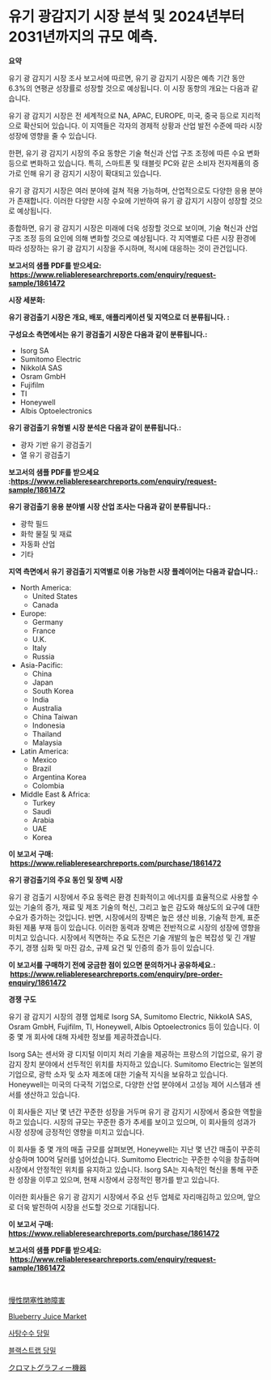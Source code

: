<p><h1>유기 광감지기 시장 분석 및 2024년부터 2031년까지의 규모 예측.</h1></p><p><strong>요약</strong></p>
<p><p>유기 광 감지기 시장 조사 보고서에 따르면, 유기 광 감지기 시장은 예측 기간 동안 6.3%의 연평균 성장률로 성장할 것으로 예상됩니다. 이 시장 동향의 개요는 다음과 같습니다.</p><p>유기 광 감지기 시장은 전 세계적으로 NA, APAC, EUROPE, 미국, 중국 등으로 지리적으로 확산되어 있습니다. 이 지역들은 각자의 경제적 상황과 산업 발전 수준에 따라 시장 성장에 영향을 줄 수 있습니다.</p><p>한편, 유기 광 감지기 시장의 주요 동향은 기술 혁신과 산업 구조 조정에 따른 수요 변화 등으로 변화하고 있습니다. 특히, 스마트폰 및 태블릿 PC와 같은 소비자 전자제품의 증가로 인해 유기 광 감지기 시장이 확대되고 있습니다.</p><p>유기 광 감지기 시장은 여러 분야에 걸쳐 적용 가능하며, 산업적으로도 다양한 응용 분야가 존재합니다. 이러한 다양한 시장 수요에 기반하여 유기 광 감지기 시장이 성장할 것으로 예상됩니다.</p><p>종합하면, 유기 광 감지기 시장은 미래에 더욱 성장할 것으로 보이며, 기술 혁신과 산업 구조 조정 등의 요인에 의해 변화할 것으로 예상됩니다. 각 지역별로 다른 시장 환경에 따라 성장하는 유기 광 감지기 시장을 주시하며, 적시에 대응하는 것이 관건입니다.</p></p>
<p><strong>보고서의 샘플 PDF를 받으세요: &nbsp;<a href="https://www.reliableresearchreports.com/enquiry/request-sample/1861472">https://www.reliableresearchreports.com/enquiry/request-sample/1861472</a></strong></p>
<p><strong>시장 세분화:</strong></p>
<p><strong> 유기 광검출기 시장은 개요, 배포, 애플리케이션 및 지역으로 더 분류됩니다. :</strong></p>
<p><strong>구성요소 측면에서는 유기 광검출기 시장은 다음과 같이 분류됩니다.:</strong></p>
<p><ul><li>Isorg SA</li><li>Sumitomo Electric</li><li>NikkoIA SAS</li><li>Osram GmbH</li><li>Fujifilm</li><li>TI</li><li>Honeywell</li><li>Albis Optoelectronics</li></ul></p>
<p><strong> 유기 광검출기 유형별 시장 분석은 다음과 같이 분류됩니다.:</strong></p>
<p><ul><li>광자 기반 유기 광검출기</li><li>열 유기 광검출기</li></ul></p>
<p><strong>보고서의 샘플 PDF를 받으세요 :<a href="https://www.reliableresearchreports.com/enquiry/request-sample/1861472">https://www.reliableresearchreports.com/enquiry/request-sample/1861472</a></strong></p>
<p><strong> 유기 광검출기 응용 분야별 시장 산업 조사는 다음과 같이 분류됩니다.:</strong></p>
<p><ul><li>광학 필드</li><li>화학 물질 및 재료</li><li>자동화 산업</li><li>기타</li></ul></p>
<p><strong>지역 측면에서 유기 광검출기 지역별로 이용 가능한 시장 플레이어는 다음과 같습니다.:</strong></p>
<p><ul>
    <li>
        North America:
        <ul>
            <li>United States</li>
            <li>Canada</li>
        </ul>
    </li>
    <li>
        Europe:
        <ul>
            <li>Germany</li>
            <li>France</li>
            <li>U.K.</li>
            <li>Italy</li>
            <li>Russia</li>
        </ul>
    </li>
    <li>
        Asia-Pacific:
        <ul>
            <li>China</li>
            <li>Japan</li>
            <li>South Korea</li>
            <li>India</li>
            <li>Australia</li>
            <li>China Taiwan</li>
            <li>Indonesia</li>
            <li>Thailand</li>
            <li>Malaysia</li>
        </ul>
    </li>
    <li>
        Latin America:
        <ul>
            <li>Mexico</li>
            <li>Brazil</li>
            <li>Argentina Korea</li>
            <li>Colombia</li>
        </ul>
    </li>
    <li>
        Middle East & Africa:
        <ul>
            <li>Turkey</li>
            <li>Saudi</li>
            <li>Arabia</li>
            <li>UAE</li>
            <li>Korea</li>
        </ul>
    </li>
    </ul></p>
<p><strong>이 보고서 구매: &nbsp;<a href="https://www.reliableresearchreports.com/purchase/1861472">https://www.reliableresearchreports.com/purchase/1861472</a></strong></p>
<p><strong>유기 광검출기의 주요 동인 및 장벽 시장</strong></p>
<p><p>유기 광 검출기 시장에서 주요 동력은 환경 친화적이고 에너지를 효율적으로 사용할 수 있는 기술의 증가, 재료 및 제조 기술의 혁신, 그리고 높은 감도와 해상도의 요구에 대한 수요가 증가하는 것입니다. 반면, 시장에서의 장벽은 높은 생산 비용, 기술적 한계, 표준화된 제품 부재 등이 있습니다. 이러한 동력과 장벽은 전반적으로 시장의 성장에 영향을 미치고 있습니다. 시장에서 직면하는 주요 도전은 기술 개발의 높은 복잡성 및 긴 개발 주기, 경쟁 심화 및 마진 감소, 규제 요건 및 인증의 증가 등이 있습니다.</p></p>
<p><strong>이 보고서를 구매하기 전에 궁금한 점이 있으면 문의하거나 공유하세요.: &nbsp;<a href="https://www.reliableresearchreports.com/enquiry/pre-order-enquiry/1861472">https://www.reliableresearchreports.com/enquiry/pre-order-enquiry/1861472</a></strong></p>
<p><strong>경쟁 구도</strong></p>
<p><p>유기 광 감지기 시장의 경쟁 업체로 Isorg SA, Sumitomo Electric, NikkoIA SAS, Osram GmbH, Fujifilm, TI, Honeywell, Albis Optoelectronics 등이 있습니다. 이 중 몇 개 회사에 대해 자세한 정보를 제공하겠습니다.</p><p>Isorg SA는 센서와 광 디지털 이미지 처리 기술을 제공하는 프랑스의 기업으로, 유기 광 감지 장치 분야에서 선두적인 위치를 차지하고 있습니다. Sumitomo Electric는 일본의 기업으로, 광학 소자 및 소자 제조에 대한 기술적 지식을 보유하고 있습니다. Honeywell는 미국의 다국적 기업으로, 다양한 산업 분야에서 고성능 제어 시스템과 센서를 생산하고 있습니다.</p><p>이 회사들은 지난 몇 년간 꾸준한 성장을 거두며 유기 광 감지기 시장에서 중요한 역할을 하고 있습니다. 시장의 규모는 꾸준한 증가 추세를 보이고 있으며, 이 회사들의 성과가 시장 성장에 긍정적인 영향을 미치고 있습니다.</p><p>이 회사들 중 몇 개의 매출 규모를 살펴보면, Honeywell는 지난 몇 년간 매출이 꾸준히 상승하며 100억 달러를 넘어섰습니다. Sumitomo Electric는 꾸준한 수익을 창출하며 시장에서 안정적인 위치를 유지하고 있습니다. Isorg SA는 지속적인 혁신을 통해 꾸준한 성장을 이루고 있으며, 현재 시장에서 긍정적인 평가를 받고 있습니다. </p><p>이러한 회사들은 유기 광 감지기 시장에서 주요 선두 업체로 자리매김하고 있으며, 앞으로 더욱 발전하여 시장을 선도할 것으로 기대됩니다.</p></p>
<p><strong>이 보고서 구매: &nbsp; <a href="https://www.reliableresearchreports.com/purchase/1861472">https://www.reliableresearchreports.com/purchase/1861472</a></strong></p>
<p><strong>보고서의 샘플 PDF를 받으세요: &nbsp;<a href="https://www.reliableresearchreports.com/enquiry/request-sample/1861472">https://www.reliableresearchreports.com/enquiry/request-sample/1861472</a></strong><strong></strong></p>
<p>&nbsp;</p>
<p><p><a href="https://github.com/hwbcz413288296/Market-Research-Report-List-1/blob/main/2804656191440.md">慢性閉塞性肺障害</a></p><p><a href="https://view.publitas.com/reportprime-1/blueberry-juice-market-size-and-growth-market-segmentation-regional-and-country-breakdowns-and-market-trends-for-period-from-2024-2031/">Blueberry Juice Market</a></p><p><a href="https://github.com/fredrickeglers/Market-Research-Report-List-1/blob/main/3587910191285.md">사탕수수 당밀</a></p><p><a href="https://github.com/bunxhcci35271755/Market-Research-Report-List-1/blob/main/8713589191284.md">블랙스트랩 당밀</a></p><p><a href="https://github.com/efcvopdgkdx128/Market-Research-Report-List-1/blob/main/2413149191439.md">クロマトグラフィー機器</a></p></p>
